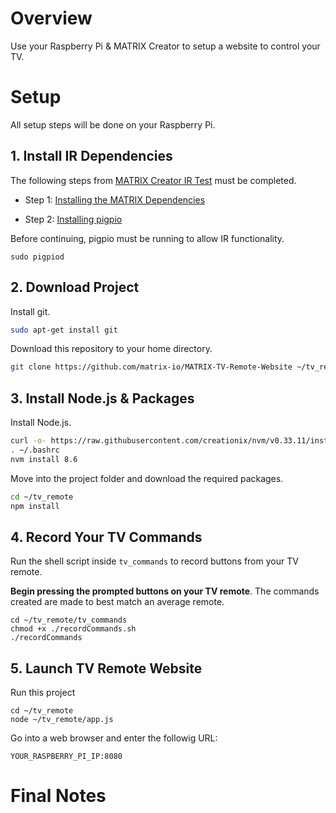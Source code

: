 # Overview
Use your Raspberry Pi & MATRIX Creator to setup a website to control your TV.

# Setup
All setup steps will be done on your Raspberry Pi.
## 1. Install IR Dependencies

The following steps from 
[MATRIX Creator IR Test](https://github.com/matrix-io/matrix-creator-ir-test)
 must be completed.

 - Step 1: [Installing the MATRIX Dependencies](https://github.com/matrix-io/matrix-creator-ir-test#1-installing-the-matrix-dependencies)
 
 - Step 2: [Installing pigpio](https://github.com/matrix-io/matrix-creator-ir-test#2-installing-pigpio)

 Before continuing, pigpio must be running to allow IR functionality.
```
sudo pigpiod
```

## 2. Download Project
Install git.
```bash
sudo apt-get install git
```
Download this repository to your home directory.
```bash
git clone https://github.com/matrix-io/MATRIX-TV-Remote-Website ~/tv_remote
```

## 3. Install Node.js & Packages
Install Node.js.
```bash
curl -o- https://raw.githubusercontent.com/creationix/nvm/v0.33.11/install.sh | bash
. ~/.bashrc
nvm install 8.6
```
Move into the project folder and download the required packages.
```bash
cd ~/tv_remote
npm install
```

## 4. Record Your TV Commands
Run the shell script inside `tv_commands` to record buttons from your TV remote. 

**Begin pressing the prompted buttons on your TV remote**. The commands created are made to best match an average remote.

```
cd ~/tv_remote/tv_commands
chmod +x ./recordCommands.sh
./recordCommands
```

## 5. Launch TV Remote Website
Run this project
```shell
cd ~/tv_remote
node ~/tv_remote/app.js
```

Go into a web browser and enter the followig URL:

`YOUR_RASPBERRY_PI_IP:8080`

# Final Notes
